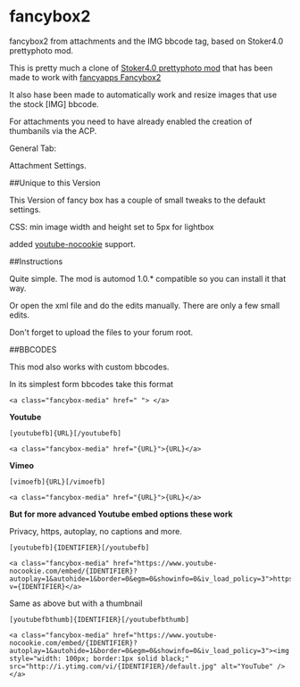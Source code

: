 fancybox2
=========

fancybox2 from attachments and the IMG bbcode tag, based on Stoker4.0 prettyphoto mod.

This is pretty much a clone of [Stoker4.0 prettyphoto mod](http://www.phpbb3bbcodes.com/viewforum.php?f=31) that has been made to work with [fancyapps Fancybox2](http://fancyapps.com/fancybox/)

It also hase been made to automatically work and resize images that use the stock [IMG] bbcode.

For attachments you need to have already enabled the creation of thumbanils via the ACP.

General Tab:

Attachment Settings.

##Unique to this Version

This Version of fancy box has a couple of small tweaks to the defaukt settings.

CSS: min image width and height set to 5px for lightbox

added [youtube-nocookie](https://github.com/fancyapps/fancyBox/pull/460) support.

##Instructions

Quite simple. The mod is automod 1.0.* compatible so you can install it that way.

Or open the xml file and do the edits manually. There are only a few small edits.

Don't forget to upload the files to your forum root.

##BBCODES

This mod also works with custom bbcodes.

In its simplest form bbcodes take this format

`<a class="fancybox-media" href=" "> </a>`

**Youtube**
```
[youtubefb]{URL}[/youtubefb]
```
```
<a class="fancybox-media" href="{URL}">{URL}</a>
```

**Vimeo**

```
[vimoefb]{URL}[/vimoefb]
```
```
<a class="fancybox-media" href="{URL}">{URL}</a>
```

**But for more advanced Youtube embed options these work**

Privacy, https, autoplay, no captions and more.
```
[youtubefb]{IDENTIFIER}[/youtubefb]
```
```
<a class="fancybox-media" href="https://www.youtube-nocookie.com/embed/{IDENTIFIER}?autoplay=1&autohide=1&border=0&egm=0&showinfo=0&iv_load_policy=3">https://www.youtube.com/watch?v={IDENTIFIER}</a>
```

Same as above but with a thumbnail
```
[youtubefbthumb]{IDENTIFIER}[/youtubefbthumb]
```
```
<a class="fancybox-media" href="https://www.youtube-nocookie.com/embed/{IDENTIFIER}?autoplay=1&autohide=1&border=0&egm=0&showinfo=0&iv_load_policy=3"><img style="width: 100px; border:1px solid black;" src="http://i.ytimg.com/vi/{IDENTIFIER}/default.jpg" alt="YouTube" /></a>
```


